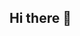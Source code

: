 ## Hi there 👋

<!--
**marialuisalourencocunha/marialuisalourencocunha** is a ✨ _special_ ✨ repository because its `README.md` (this file) appears on your GitHub profile.

Here are some ideas to get you started:

- 🔭 I’m currently studying on SENAI
- 🌱 I’m currently learning about Github
- 👯 I’m looking to collaborate in companies 
- 🤔 I’m looking for help with teacher
<3
-->

